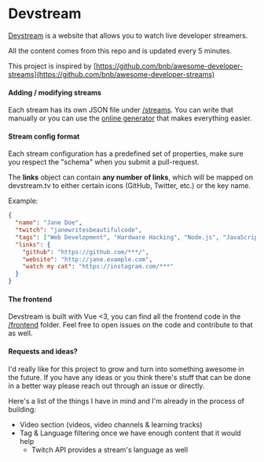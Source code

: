 # Devstream



[Devstream](https://devstream.tv) is a website that allows you to watch live developer streamers.

All the content comes from this repo and is updated every 5 minutes.

This project is inspired by [https://github.com/bnb/awesome-developer-streams](https://github.com/bnb/awesome-developer-streams)



#### Adding / modifying streams

Each stream has its own JSON file under [/streams](https://github.com/neculaesei/devstream.tv/tree/master/streams). You can write that manually or you can use the [online generator](https://devstream.tv/submit-content) that makes everything easier.



#### Stream config format

Each stream configuration has a predefined set of properties, make sure you respect the "schema" when you submit a pull-request.

The **links** object can contain **any number of links**, which will be mapped on devstream.tv to either certain icons (GitHub, Twitter, etc.) or the key name. 

Example:

```json
{
  "name": "Jane Doe",
  "twitch": "janewritesbeautifulcode",
  "tags": ["Web Development", "Hardware Hacking", "Node.js", "JavaScript"],
  "links": {
    "github": "https://github.com/***/",
    "website": "http://jane.example.com",
    "watch my cat": "https://instagram.com/***"
  }
}
```



#### The frontend

Devstream is built with Vue <3, you can find all the frontend code in the [/frontend](https://github.com/neculaesei/devstream.tv/tree/master/frontend) folder. Feel free to open issues on the code and contribute to that as well.



#### Requests and ideas?

I'd really like for this project to grow and turn into something awesome in the future. If you have any ideas or you think there's stuff that can be done in a better way please reach out through an issue or directly.



Here's a list of the things I have in mind and I'm already in the process of building:

- Video section (videos, video channels & learning tracks)
- Tag & Language filtering once we have enough content that it would help
  - Twitch API provides a stream's language as well
